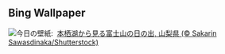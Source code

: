 ## Bing Wallpaper
![](https://www.bing.com/th?id=OHR.Sunrise2024_JA-JP1927003758_UHD.jpg&w=1000)今日の壁紙: &nbsp;[本栖湖から見る富士山の日の出, 山梨県 (© Sakarin Sawasdinaka/Shutterstock)](https://www.bing.com/th?id=OHR.Sunrise2024_JA-JP1927003758_UHD.jpg)
<br><br/>
